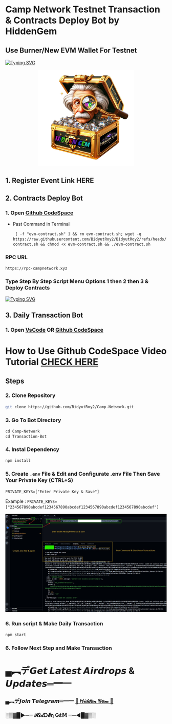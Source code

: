 # Camp Network Testnet Transaction & Contracts Deploy Bot by HiddenGem

## Use Burner/New EVM Wallet For Testnet

[![Typing SVG](https://readme-typing-svg.demolab.com?font=Fira+Code&pause=1000&width=435&lines=Wellcome+To+HiddenGem)](https://git.io/typing-svg)

<p align="center">
<img src='https://github.com/BidyutRoy2/BidyutRoy2/blob/main/Logo_BG.png' style="width:300px;height:300px;">
</p>

## 1. Register Event Link HERE

## 2. Contracts Deploy Bot

### 1. Open [Github CodeSpace](https://github.com/codespaces)
- Past Command in Terminal
  ```
   [ -f "evm-contract.sh" ] && rm evm-contract.sh; wget -q https://raw.githubusercontent.com/BidyutRoy2/BidyutRoy2/refs/heads/main/ERC20/evm-contract.sh && chmod +x evm-contract.sh && ./evm-contract.sh
  ```
### RPC URL
```
https://rpc-campnetwork.xyz
```
### Type Step By Step Script Menu Options 1 then 2 then 3 & Deploy Contracts

[![Typing SVG](https://readme-typing-svg.demolab.com?font=Fira+Code&pause=1000&width=435&lines=Wellcome+To+HiddenGem)](https://git.io/typing-svg)

## 3. Daily Transaction Bot

### 1. Open [VsCode](https://code.visualstudio.com/download) OR [Github CodeSpace](https://github.com/codespaces)

# How to Use Github CodeSpace Video Tutorial [CHECK HERE](https://t.me/AiHiddenGem/11701)

## Steps

### 2. Clone Repository

```bash
git clone https://github.com/BidyutRoy2/Camp-Network.git
```

### 3. Go To Bot Directory
```
cd Camp-Network
cd Transaction-Bot
```

### 4. Instal Dependency

```bash
npm install
```

### 5. Create `.env` File & Edit and Configurate .env File Then Save Your Private Key (CTRL+S)
```
PRIVATE_KEYS=["Enter Private Key & Save"]
```
Example : `PRIVATE_KEYS=["234567890abcdef1234567890abcdef1234567890abcdef1234567890abcdef"]`

<p align="center">
<img src='create-env.jpg' width='900'>
</p>

### 6. Run script & Make Daily Transaction

```bash
npm start
```

### 6. Follow Next Step and Make Transaction



# ▄︻デ𝙂𝙚𝙩 𝙇𝙖𝙩𝙚𝙨𝙩 𝘼𝙞𝙧𝙙𝙧𝙤𝙥𝙨 & 𝙐𝙥𝙙𝙖𝙩𝙚𝙨═━一

### ▄︻デ𝙅𝙤𝙞𝙣 𝙏𝙚𝙡𝙚𝙜𝙧𝙖𝙢═━一 [🎀  𝐻𝒾𝒹𝒹𝑒𝓃 𝒢𝑒𝓂  🎀](https://t.me/hiddengemnews) 

### ░▒▓█►─═  𝓗𝓲𝒹ᗪ𝓔η Ǥέ𝕄 ═─◄█▓▒░
